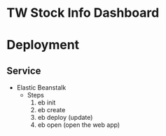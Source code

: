 # TW Stock Info Dashboard

# Deployment

## Service

-   Elastic Beanstalk
    -   Steps
        1. eb init
        2. eb create
        3. eb deploy (update)
        4. eb open (open the web app)

